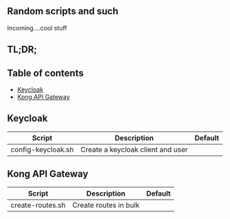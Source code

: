 ## Random scripts and such

Incoming....cool stuff

## TL;DR;

## Table of contents

- [Keycloak](#keycloak)
- [Kong API Gateway](#kong-api-gateway)


## Keycloak

| Script                             | Description                                                                           | Default                  |
|------------------------------------|---------------------------------------------------------------------------------------|--------------------------|
| config-keycloak.sh                 | Create a keycloak client and user                                                     |                          |


## Kong API Gateway

| Script                             | Description                                                                           | Default                  |
|------------------------------------|---------------------------------------------------------------------------------------|--------------------------|
| create-routes.sh                   | Create routes in bulk                                                                 |                          |
